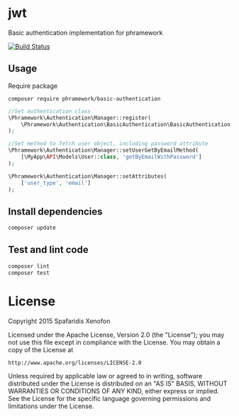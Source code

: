 # jwt
Basic authentication implementation for phramework

[![Build Status](https://travis-ci.org/phramework/basic-authentication.svg?branch=master)](https://travis-ci.org/phramework/basic-authentication)

## Usage
Require package

```
composer require phramework/basic-authentication
```

```php
//Set authentication class
\Phramework\Authentication\Manager::register(
    \Phramework\Authentication\BasicAuthentication\BasicAuthentication::class
);

//Set method to fetch user object, including password attribute
\Phramework\Authentication\Manager::setUserGetByEmailMethod(
    [\MyApp\API\Models\User::class, 'getByEmailWithPassword']
);

\Phramework\Authentication\Manager::setAttributes(
    ['user_type', 'email']
);
```

## Install dependencies

```bash
composer update
```

## Test and lint code

```bash
composer lint
composer test
```

# License
Copyright 2015 Spafaridis Xenofon

Licensed under the Apache License, Version 2.0 (the "License"); you may not use this file except in compliance with the License. You may obtain a copy of the License at

```
http://www.apache.org/licenses/LICENSE-2.0
```

Unless required by applicable law or agreed to in writing, software distributed under the License is distributed on an "AS IS" BASIS, WITHOUT WARRANTIES OR CONDITIONS OF ANY KIND, either express or implied. See the License for the specific language governing permissions and limitations under the License.
